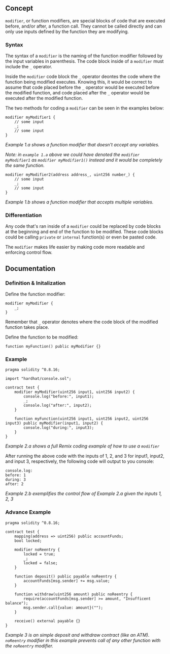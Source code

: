 ## Concept

`modifier`, or function modifiers, are special blocks of code that are executed before, and/or after, a function call. They cannot be called directly and can only use inputs defined by the function they are modifying.

### Syntax
The syntax of a `modifier` is the naming of the function modifier followed by the input variables in parenthesis. The code block inside of a `modifier` must include the `_` operator.

Inside the `modifier` code block the `_` operator deontes the code where the function being modified executes. Knowing this, it would be correct to assume that code placed before the `_` operator would be executed before the modified function, and code placed after the `_` operator would be executed after the modified function.

The two methods for coding a `modifier` can be seen in the examples below:

```
modifier myModifier1 {
	// some input
	_;
	// some input
}
```
*Example 1.a shows a function modifier that doesn't accept any variables.*

*Note: in `example 1.a` above we could have denoted the `modifier myModifier1` as `modifier myModifier1()` instead and it would be completely the same function.*

```
modifier myModifier2(address address_, uint256 number_) {
	// some input
	_;
	// some input
}
```
*Example 1.b shows a function modifier that accepts multiple variables.*



### Differentiation

Any code that's ran inside of a `modifier` could be replaced by code blocks at the beginning and end of the function to be modified. These code blocks could be calling `private` or `internal` function(s) or even be pasted code.

The `modifier` makes life easier by making code more readable and enforcing control flow.

## Documentation

### Definition & Initalization

Define the function modifier:

```
modifier myModifier { 
    _;
}
```

Remember that `_` operator denotes where the code block of the modified function takes place.

Define the function to be modified:

```
function myFunction() public myModifier {}
```

### Example

```
pragma solidity ^0.8.16;

import "hardhat/console.sol";

contract test {
    modifier myModifier(uint256 input1, uint256 input2) {
        console.log("before:", input1);
        _;
        console.log("after:", input2);
    }

    function myFunction(uint256 input1, uint256 input2, uint256 input3) public myModifier(input1, input2) {
        console.log("during:", input3);
    }
}
```
*Example 2.a shows a full Remix coding example of how to use a `modifier`*

After running the above code with the inputs of 1, 2, and 3 for input1, input2, and input 3, respectively, the following code will output to you console:

```
console.log:
before: 1
during: 3
after: 2
```
*Example 2.b exemplifies the control flow of Example 2.a given the inputs 1, 2, 3*

### Advance Example

```
pragma solidity ^0.8.16;

contract test {
    mapping(address => uint256) public accountFunds;
    bool locked;

    modifier noReentry {
        locked = true;
        _;
        locked = false;
    }

    function deposit() public payable noReentry {
        accountFunds[msg.sender] += msg.value;
    }

    function withdraw(uint256 amount) public noReentry {
        require(accountFunds[msg.sender] >= amount, "Insufficent balance");
        msg.sender.call{value: amount}("");
    }
    
    receive() external payable {}
}
```
*Example 3 is an simple deposit and withdraw contract (like an ATM). `noReentry` modifier in this example prevents call of any other function with the `noReentry` modifier.*